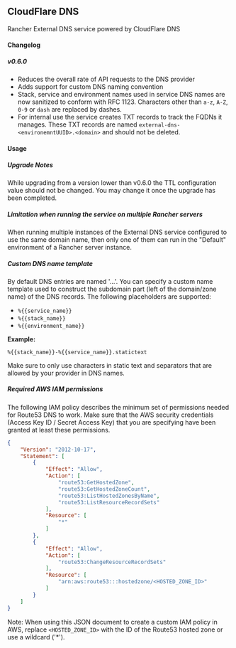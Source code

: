 ## CloudFlare DNS

Rancher External DNS service powered by CloudFlare DNS

#### Changelog

##### v0.6.0

* Reduces the overall rate of API requests to the DNS provider
* Adds support for custom DNS naming convention
* Stack, service and environment names used in service DNS names are now sanitized to conform with RFC 1123. Characters other than `a-z`, `A-Z`, `0-9` or `dash` are replaced by dashes.
* For internal use the service creates TXT records to track the FQDNs it manages. These TXT records are named `external-dns-<environemntUUID>.<domain>` and should not be deleted.

#### Usage

##### Upgrade Notes
While upgrading from a version lower than v0.6.0 the TTL configuration value should not be changed. You may change it once the upgrade has been completed.

##### Limitation when running the service on multiple Rancher servers

When running multiple instances of the External DNS service configured to use the same domain name, then only one of them can run in the "Default" environment of a Rancher server instance.

##### Custom DNS name template

By default DNS entries are named '<service>.<stack>.<environment>.<domain>'.
You can specify a custom name template used to construct the subdomain part (left of the domain/zone name) of the DNS records. The following placeholders are supported:

* `%{{service_name}}`
* `%{{stack_name}}`
* `%{{environment_name}}`

**Example:**

`%{{stack_name}}-%{{service_name}}.statictext`

Make sure to only use characters in static text and separators that are allowed by your provider in DNS names.

##### Required AWS IAM permissions
The following IAM policy describes the minimum set of permissions needed for Route53 DNS to work.
Make sure that the AWS security credentials (Access Key ID / Secret Access Key) that you are specifying have been granted at least these permissions.

```json
{
    "Version": "2012-10-17",
    "Statement": [
        {
            "Effect": "Allow",
            "Action": [
                "route53:GetHostedZone",
                "route53:GetHostedZoneCount",
                "route53:ListHostedZonesByName",
                "route53:ListResourceRecordSets"
            ],
            "Resource": [
                "*"
            ]
        },
        {
            "Effect": "Allow",
            "Action": [
                "route53:ChangeResourceRecordSets"
            ],
            "Resource": [
                "arn:aws:route53:::hostedzone/<HOSTED_ZONE_ID>"
            ]
        }
    ]
}
``` 

Note: When using this JSON document to create a custom IAM policy in AWS, replace `<HOSTED_ZONE_ID>` with the ID of the Route53 hosted zone or use a wildcard ('*').